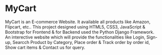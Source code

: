 # MyCart
MyCart is an E-commerce Website. It available all products like Amazon, Flipcart, etc..
This project designed using HTML5, CSS3, JavaScript & Bootstrap for Frontend & for Backend used the Python Django Framework.
An interective website which will provide the functionalities like Login, Sign-up, Searcch Product by Category, Place order & Track order by order id, Show cart items & Contact us for query.
